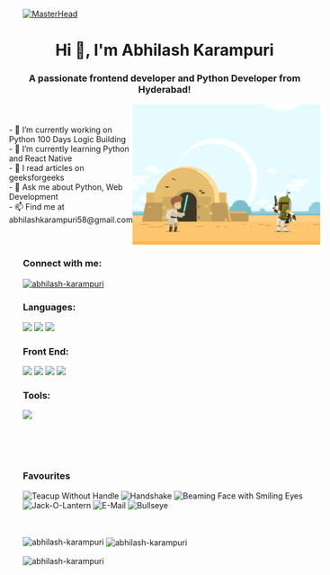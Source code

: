 [![MasterHead](https://qph.cf2.quoracdn.net/main-qimg-fa7b4bdc3b2f73e749e5c2c646d4ae13)](https://github.com/abhilash-karampuri)
<h1 align="center">Hi 👋, I'm Abhilash Karampuri</h1>
<h3 align="center">A passionate frontend developer and Python Developer from Hyderabad!</h3>

<div style="display: flex; align-items: center; justify-content: center;">
    <p style="flex: 1; text-align: left;">
        - 🔭 I’m currently working on Python 100 Days Logic Building<br>
        - 🌱 I’m currently learning Python and React Native<br>
        - 📝 I read articles on geeksforgeeks<br>
        - 💬 Ask me about Python, Web Development<br>
        - 📫 Find me at abhilashkarampuri58@gmail.com
    </p>
    <img align="right" alt="Coding" src="https://github.com/amandewatnitrr/amandewatnitrr/raw/main/terminal.gif" style="height:250px; width:450px;">

</div>

<h3 align="left">Connect with me:</h3>
<p align="left">
    <a href="https://linkedin.com/in/abhilash-karampuri" target="blank">
        <img align="center" src="https://raw.githubusercontent.com/rahuldkjain/github-profile-readme-generator/master/src/images/icons/Social/linked-in-alt.svg" alt="abhilash-karampuri" height="30" width="40" />
    </a>
</p>


<p align="left">
   <div align="left">
       <h3 align="left">Languages:</h3>
<img src="https://github.com/Anmol-Baranwal/Cool-GIFs-For-GitHub/assets/74038190/e0d299f2-767c-4c21-bd49-90f2a19f1a78" width="100">
<img src="https://user-images.githubusercontent.com/74038190/212257472-08e52665-c503-4bd9-aa20-f5a4dae769b5.gif" width="100">
<img src="https://user-images.githubusercontent.com/74038190/212257454-16e3712e-945a-4ca2-b238-408ad0bf87e6.gif" width="100">
    <h3 align="left">Front End:</h3>
<img src="https://github.com/Anmol-Baranwal/Cool-GIFs-For-GitHub/assets/74038190/29fd6286-4e7b-4d6c-818f-c4765d5e39a9" width="100">
<img src="https://github.com/Anmol-Baranwal/Cool-GIFs-For-GitHub/assets/74038190/67f477ed-6624-42da-99f0-1a7b1a16eecb" width="100">
<img src="https://user-images.githubusercontent.com/74038190/212257467-871d32b7-e401-42e8-a166-fcfd7baa4c6b.gif" width="100">
<img src="https://user-images.githubusercontent.com/74038190/212280805-9bcb336b-8c55-46a8-abf8-ff286ab55472.gif" width="100">
        <h3 align="left">Tools:</h3>
<img src="https://user-images.githubusercontent.com/74038190/212257465-7ce8d493-cac5-494e-982a-5a9deb852c4b.gif" width="100">
</div>
<br><br> 
</p>
<br>
<h3>Favourites</h3>
<div>
<img src="https://user-images.githubusercontent.com/74038190/216120974-24a76b31-7f39-41f1-a38f-b3c1377cc612.png" alt="Teacup Without Handle" width="120" />
<img src="https://user-images.githubusercontent.com/74038190/216120981-b9507c36-0e04-4469-8e27-c99271b45ba5.png" alt="Handshake" width="120" />
<img src="https://user-images.githubusercontent.com/74038190/216120986-f2752ca9-fe82-4aa3-befe-0a58db010d85.png" alt="Beaming Face with Smiling Eyes" width="120" />
<img src="https://user-images.githubusercontent.com/74038190/216121919-60befe4d-11c6-4227-8992-35221d12ff54.png" alt="Jack-O-Lantern" width="120" />
<img src="https://user-images.githubusercontent.com/74038190/216122065-2f028bae-25d6-4a3c-bc9f-175394ed5011.png" alt="E-Mail" width="120" />
<img src="https://user-images.githubusercontent.com/74038190/216122069-5b8169d7-1d8e-4a13-b245-a8e4176c99f8.png" alt="Bullseye" width="120" />
</div>
<br><br>     
<p><img align="left" src="https://github-readme-stats.vercel.app/api/top-langs?username=abhilash-karampuri&show_icons=true&locale=en&layout=compact" alt="abhilash-karampuri" /></p>

<p>&nbsp;<img align="center" src="https://github-readme-stats.vercel.app/api?username=abhilash-karampuri&show_icons=true&locale=en" alt="abhilash-karampuri" /></p>

<p><img align="center" src="https://github-readme-streak-stats.herokuapp.com/?user=abhilash-karampuri&" alt="abhilash-karampuri" /></p>
